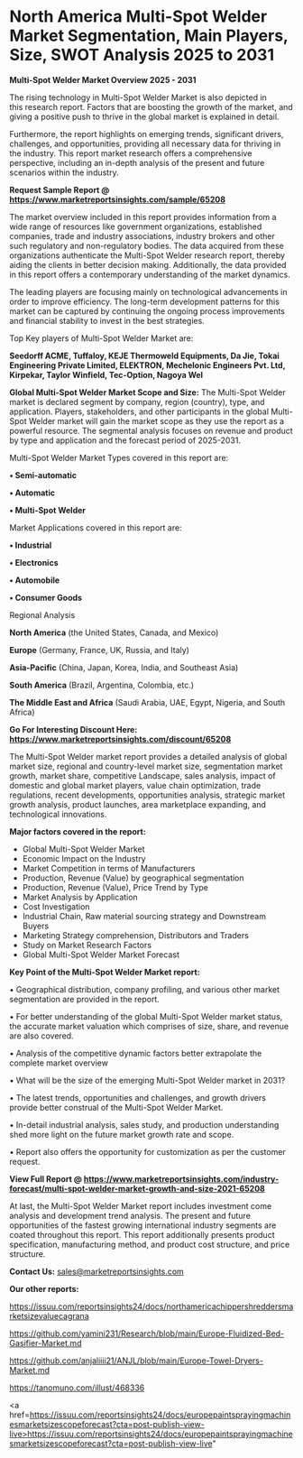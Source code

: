 # North America Multi-Spot Welder Market Segmentation, Main Players, Size, SWOT Analysis 2025 to 2031

<Strong> Multi-Spot Welder Market Overview 2025 - 2031</strong>

The rising technology in Multi-Spot Welder Market is also depicted in this research report. Factors that are boosting the growth of the market, and giving a positive push to thrive in the global market is explained in detail.

Furthermore, the report highlights on emerging trends, significant drivers, challenges, and opportunities, providing all necessary data for thriving in the industry. This report market research offers a comprehensive perspective, including an in-depth analysis of the present and future scenarios within the industry.

<strong>Request Sample Report @ <a href=https://www.marketreportsinsights.com/sample/65208>https://www.marketreportsinsights.com/sample/65208</a></strong>

The market overview included in this report provides information from a wide range of resources like government organizations, established companies, trade and industry associations, industry brokers and other such regulatory and non-regulatory bodies. The data acquired from these organizations authenticate the Multi-Spot Welder research report, thereby aiding the clients in better decision making. Additionally, the data provided in this report offers a contemporary understanding of the market dynamics.

The leading players are focusing mainly on technological advancements in order to improve efficiency. The long-term development patterns for this market can be captured by continuing the ongoing process improvements and financial stability to invest in the best strategies.

Top Key players of Multi-Spot Welder Market are:

<strong>Seedorff ACME, Tuffaloy, KEJE Thermoweld Equipments, Da Jie, Tokai Engineering Private Limited, ELEKTRON, Mechelonic Engineers Pvt. Ltd, Kirpekar, Taylor Winfield, Tec-Option, Nagoya Wel</strong>

<strong><b>Global Multi-Spot Welder Market Scope and Size:</b></strong>
The Multi-Spot Welder market is declared segment by company, region (country), type, and application. Players, stakeholders, and other participants in the global Multi-Spot Welder market will gain the market scope as they use the report as a powerful resource. The segmental analysis focuses on revenue and product by type and application and the forecast period of 2025-2031.

Multi-Spot Welder Market Types covered in this report are:

<strong>• Semi-automatic

• Automatic

• Multi-Spot Welder</strong>

Market Applications covered in this report are:

<strong>• Industrial

• Electronics

• Automobile

• Consumer Goods</strong> 

Regional Analysis

<strong>North America</strong> (the United States, Canada, and Mexico)

<strong>Europe</strong> (Germany, France, UK, Russia, and Italy)

<strong>Asia-Pacific</strong> (China, Japan, Korea, India, and Southeast Asia)

<strong>South America</strong> (Brazil, Argentina, Colombia, etc.)

<strong>The Middle East and Africa</strong> (Saudi Arabia, UAE, Egypt, Nigeria, and South Africa)

<strong>Go For Interesting Discount Here: <a href=https://www.marketreportsinsights.com/discount/65208>https://www.marketreportsinsights.com/discount/65208</a></strong>

The Multi-Spot Welder market report provides a detailed analysis of global market size, regional and country-level market size, segmentation market growth, market share, competitive Landscape, sales analysis, impact of domestic and global market players, value chain optimization, trade regulations, recent developments, opportunities analysis, strategic market growth analysis, product launches, area marketplace expanding, and technological innovations.

<strong><b>Major factors covered in the report:</b></strong>
<ul>
  <li>Global Multi-Spot Welder Market </li>
  <li>Economic Impact on the Industry</li>
  <li>Market Competition in terms of Manufacturers</li>
  <li>Production, Revenue (Value) by geographical segmentation</li>
  <li>Production, Revenue (Value), Price Trend by Type</li>
  <li>Market Analysis by Application</li>
  <li>Cost Investigation</li>
  <li>Industrial Chain, Raw material sourcing strategy and Downstream Buyers</li>
  <li>Marketing Strategy comprehension, Distributors and Traders</li>
  <li>Study on Market Research Factors</li>
  <li>Global Multi-Spot Welder Market Forecast</li>
</ul>

<strong><b>Key Point of the Multi-Spot Welder Market report:</b></strong>

• Geographical distribution, company profiling, and various other market segmentation are provided in the report.

• For better understanding of the global Multi-Spot Welder market status, the accurate market valuation which comprises of size, share, and revenue are also covered.

• Analysis of the competitive dynamic factors better extrapolate the complete market overview

• What will be the size of the emerging Multi-Spot Welder market in 2031?

• The latest trends, opportunities and challenges, and growth drivers provide better construal of the Multi-Spot Welder Market.

• In-detail industrial analysis, sales study, and production understanding shed more light on the future market growth rate and scope.

• Report also offers the opportunity for customization as per the customer request.

<strong><b>View Full Report @ <a href=https://www.marketreportsinsights.com/industry-forecast/multi-spot-welder-market-growth-and-size-2021-65208>https://www.marketreportsinsights.com/industry-forecast/multi-spot-welder-market-growth-and-size-2021-65208</a></b></strong>


At last, the Multi-Spot Welder Market report includes investment come analysis and development trend analysis. The present and future opportunities of the fastest growing international industry segments are coated throughout this report. This report additionally presents product specification, manufacturing method, and product cost structure, and price structure.

<strong>Contact Us:</strong>
sales@marketreportsinsights.com

<strong>Our other reports:</strong>

<a href=https://issuu.com/reportsinsights24/docs/northamericachippershreddersmarketsizevaluecagrana>https://issuu.com/reportsinsights24/docs/northamericachippershreddersmarketsizevaluecagrana</a>

<a href=https://github.com/yamini231/Research/blob/main/Europe-Fluidized-Bed-Gasifier-Market.md>https://github.com/yamini231/Research/blob/main/Europe-Fluidized-Bed-Gasifier-Market.md</a>

<a href=https://github.com/anjaliiii21/ANJL/blob/main/Europe-Towel-Dryers-Market.md>https://github.com/anjaliiii21/ANJL/blob/main/Europe-Towel-Dryers-Market.md</a>

<a href=https://tanomuno.com/illust/468336>https://tanomuno.com/illust/468336</a>

<a href=https://issuu.com/reportsinsights24/docs/europepaintsprayingmachinesmarketsizescopeforecast?cta=post-publish-view-live>https://issuu.com/reportsinsights24/docs/europepaintsprayingmachinesmarketsizescopeforecast?cta=post-publish-view-live</a>"
